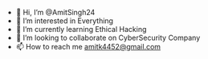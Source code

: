 - 👋 Hi, I’m @AmitSingh24
- 👀 I’m interested in Everything
- 🌱 I’m currently learning Ethical Hacking
- 💞️ I’m looking to collaborate on CyberSecurity Company
- 📫 How to reach me amitk4452@gmail.com

<!---
AmitSingh24/AmitSingh24 is a ✨ special ✨ repository because its `README.md` (this file) appears on your GitHub profile.
You can click the Preview link to take a look at your changes.
--->
